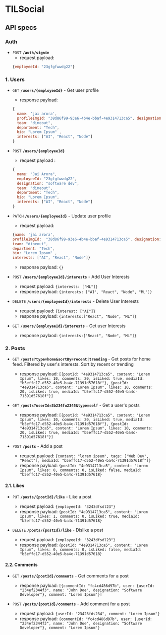 # TILSocial


## API specs


### Auth

- `POST` **`/auth/signin`**
  - request payload: 
  ```javascript
  {employeeId: "23gfgfwwdg22"}
  ``` 

### 1. Users

- `GET` **`/users/{employeeId}`** - Get user profile
  -  response payload: 
  ```javascript
  {
    name: 'jai arora',
    profileImgId: "38d86f99-93e6-4b4e-bbaf-4e9314713ca5", designation: "software dev",
    team: "dineout",
    department: "Tech",
    bio: "Lorem Ipsum" ,
    interests: ["AI", "React", "Node"]
  }
  ```

- `POST` **`/users/{employeeId}`**
  - request payload : 
  ```javascript
  {
    name: "Jai Arora", 
    employeeId: "23gfgfwwdg22",
    designation: "software dev",
    team: "dineout",
    department: "Tech",
    bio: "Lorem Ipsum",
    interests: ["AI", "React", "Node"]
  }
  ```
  
- `PATCH` **`/users/{employeeId}`** - Update user profile
  - request payload: 
  ```javascript
  {name: 'jai arora',
  profileImgId:  "38d86f99-93e6-4b4e-bbaf-4e9314713ca5", designation: "software dev",
  team: "dineout", 
  department: "Tech", 
  bio: "Lorem Ipsum" , 
  interests: ["AI", "React", "Node"]}
  ```
  - response payload: `{}`
  
- `POST` **`/users/{employeeId}/interests`** - Add User Interests
  - request payload: `{interests: ["ML"]}`
  - response payload: `{interests: ["AI", "React", "Node", "ML"]}`

- `DELETE` **`/users/{employeeId}/interests`** - Delete User Interests
  - request payload: `{interest: ["AI"]}`
  - response payload: `{interests:["React", "Node", "ML"]}`

- `GET` **`/users/{employeeId}/interests`** - Get user Interests
  - response paylaod: `{interests:["React", "Node", "ML"]}`

### 2. Posts

- `GET` **`/posts?type=home&sortBy=recent|trending`** - Get posts for home feed. Filtered by user's interests. Sort by recent or trending
  - response payload: `[{postId: "4e9314713ca5", content: "Lorem Ipsum", likes: 10, comments: 20, isLiked: true, mediaId: "b5effc17-d552-40e5-ba4c-71391d57618f"}, {postId: "4e9314713ca5", content: "Lorem Ipsum", likes: 10, comments: 20, isLiked: true, mediaId: "b5effc17-d552-40e5-ba4c-71391d57618f"}]` 

- `GET` **`/posts?userId=3b234fw2345&type=self`** - Get a user's posts 
  - response payload: `[{postId: "4e9314713ca5", content: "Lorem Ipsum", likes: 10, comments: 20, isLiked: true, mediaId: "b5effc17-d552-40e5-ba4c-71391d57618f"}, {postId: "4e9314713ca5", content: "Lorem Ipsum", likes: 10, comments: 20, isLiked: true, mediaId: "b5effc17-d552-40e5-ba4c-71391d57618f"}]` 

- `POST` **`/posts`** - Add a post
  - request payload: `{content: "lorem ipsum", tags: ["Web Dev", "React"], mediaId: "b5effc17-d552-40e5-ba4c-71391d57618f"]}`
  - response payload: `{postId: "4e9314713ca5", content: "Lorem Ipsum", likes: 0, comments: 0, isLiked: false, mediaId: "b5effc17-d552-40e5-ba4c-71391d57618}`

#### 2.1. Likes

- `PUT` **`/posts/{postId}/like`** - Like a post
  - request payload: `{employeeId: "3243dfsdl23"}`
  - response payload: `{postId: "4e9314713ca5", content: "Lorem Ipsum", likes: 1, comments: 0, isLiked: true, mediaId: "b5effc17-d552-40e5-ba4c-71391d57618}`

- `DELETE` **`/posts/{postId}/like`** - Dislike a post
  - request payload: `{employeeId: "3243dfsdl23"}`
  - response payload: `{postId: "4e9314713ca5", content: "Lorem Ipsum", likes: 0, comments: 0, isLiked: false, mediaId: "b5effc17-d552-40e5-ba4c-71391d57618}`

#### 2.2. Comments

- `GET` **`/posts/{postId}/comments`** - Get comments for a post
  - response payload: `[{commentId: "fc4cd486d97b", user: {userId: "234ef2344f3", name: "John Doe", designation: "Software Developer"}, comment: "Lorem Ipsum"}]` 

- `POST` **`/posts/{postId}/comments`** - Add comment for a post
  - request payload: `{userId: "23423fds234", comment: "Lorem Ipsum"}`
  - response payload: `{commentId: "fc4cd486d97b", user: {userId: "234ef2344f3", name: "John Doe", designation: "Software Developer"}, comment: "Lorem Ipsum"}`

